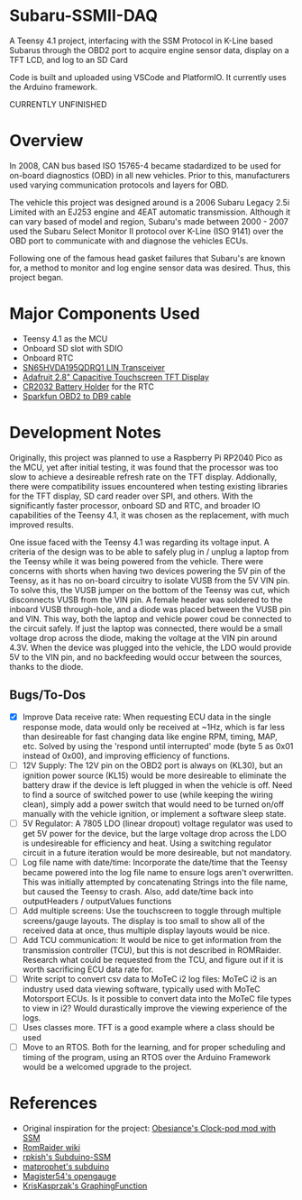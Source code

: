# Subaru-SSMII-DAQ
A Teensy 4.1 project, interfacing with the SSM Protocol in K-Line based Subarus through the OBD2 port to acquire engine sensor data, display on a TFT LCD, and log to an SD Card

Code is built and uploaded using VSCode and PlatformIO. It currently uses the Arduino framework.

CURRENTLY UNFINISHED

# Overview
In 2008, CAN bus based ISO 15765-4 became stadardized to be used for on-board diagnostics (OBD) in all new vehicles. Prior to this, manufacturers used varying communication protocols and layers for OBD. 

The vehicle this project was designed around is a 2006 Subaru Legacy 2.5i Limited with an EJ253 engine and 4EAT automatic transmission. Although it can vary based of model and region, Subaru's made between 2000 - 2007 used the Subaru Select Monitor II protocol over K-Line (ISO 9141) over the OBD port to communicate with and diagnose the vehicles ECUs. 

Following one of the famous head gasket failures that Subaru's are known for, a method to monitor and log engine sensor data was desired. Thus, this project began.

# Major Components Used
- Teensy 4.1 as the MCU
- Onboard SD slot with SDIO
- Onboard RTC
- [SN65HVDA195QDRQ1 LIN Transceiver](https://www.digikey.ca/en/products/detail/texas-instruments/SN65HVDA195QDRQ1/2094636?s=N4IgTCBcDaIMoDkBsBWAEgNQCIEECMAnCiALoC%2BQA)
- [Adafruit 2.8" Capacitive Touchscreen TFT Display](https://www.digikey.ca/en/products/detail/adafruit-industries-llc/2090/9919535)
- [CR2032 Battery Holder](https://www.digikey.ca/en/products/detail/adafruit-industries-llc/1870/6827145) for the RTC
- [Sparkfun OBD2 to DB9 cable](https://www.digikey.ca/en/products/detail/sparkfun-electronics/CAB-10087/5721422)

# Development Notes
Originally, this project was planned to use a Raspberry Pi RP2040 Pico as the MCU, yet after initial testing, it was found that the processor was too slow to achieve a desireable refresh rate on the TFT display. Addionally, there were compatibility issues encountered when testing existing libraries for the TFT display, SD card reader over SPI, and others. With the significantly faster processor, onboard SD and RTC, and broader IO capabilities of the Teensy 4.1, it was chosen as the replacement, with much improved results. 

One issue faced with the Teensy 4.1 was regarding its voltage input. A criteria of the design was to be able to safely plug in / unplug a laptop from the Teensy while it was being powered from the vehicle. There were concerns with shorts when having two devices powering the 5V pin of the Teensy, as it has no on-board circuitry to isolate VUSB from the 5V VIN pin. To solve this, the VUSB jumper on the bottom of the Teensy was cut, which disconnects VUSB from the VIN pin. A female header was soldered to the inboard VUSB through-hole, and a diode was placed between the VUSB pin and VIN. This way, both the laptop and vehicle power coud be connected to the circuit safely. If just the laptop was connected, there would be a small voltage drop across the diode, making the voltage at the VIN pin around 4.3V. When the device was plugged into the vehicle, the LDO would provide 5V to the VIN pin, and no backfeeding would occur between the sources, thanks to the diode. 

## Bugs/To-Dos
- [x] Improve Data receive rate: When requesting ECU data in the single response mode, data would only be received at ~1Hz, which is far less than desireable for fast changing data like engine RPM, timing, MAP, etc. Solved by using the 'respond until interrupted' mode (byte 5 as 0x01 instead of 0x00), and improving efficiency of functions.
- [ ] 12V Supply: The 12V pin on the OBD2 port is always on (KL30), but an ignition power source (KL15) would be more desireable to eliminate the battery draw if the device is left plugged in when the vehicle is off. Need to find a source of switched power to use (while keeping the wiring clean), simply add a power switch that would need to be turned on/off manually with the vehicle ignition, or implement a software sleep state.
- [ ] 5V Regulator: A 7805 LDO (linear dropout) voltage regulator was used to get 5V power for the device, but the large voltage drop across the LDO is undesireable for efficiency and heat. Using a switching regulator circuit in a future iteration would be more desireable, but not mandatory.
- [ ] Log file name with date/time: Incorporate the date/time that the Teensy became powered into the log file name to ensure logs aren't overwritten. This was initially attempted by concatenating Strings into the file name, but caused the Teensy to crash. Also, add date/time back into outputHeaders / outputValues functions
- [ ] Add multiple screens: Use the touchscreen to toggle through multiple screens/gauge layouts. The display is too small to show all of the received data at once, thus multiple display layouts would be nice.
- [ ] Add TCU communication: It would be nice to get information from the transmission controller (TCU), but this is not described in ROMRaider. Research what could be requested from the TCU, and figure out if it is worth sacrificing ECU data rate for.
- [ ] Write script to convert csv data to MoTeC i2 log files: MoTeC i2 is an industry used data viewing software, typically used with MoTeC Motorsport ECUs. Is it possible to convert data into the MoTeC file types to view in i2? Would durastically improve the viewing experience of the logs.
- [ ] Uses classes more. TFT is a good example where a class should be used
- [ ] Move to an RTOS. Both for the learning, and for proper scheduling and timing of the program, using an RTOS over the Arduino Framework would be a welcomed upgrade to the project.

# References
- Original inspiration for the project: [Obesiance's Clock-pod mod with SSM](https://www.clubwrx.net/threads/clock-pod-mod-with-subarb-select-monitor-ecu-polling-and-arduino.134423369/)
- [RomRaider wiki](https://www.romraider.com/RomRaider/SsmProtocol)
- [rpkish's Subduino-SSM](https://github.com/rpkish/Subduino-SSM)
- [matprophet's subduino](https://github.com/matprophet/subduino)
- [Magister54's opengauge](https://github.com/magister54/opengauge)
- [KrisKasprzak's GraphingFunction](https://github.com/KrisKasprzak/GraphingFunction)
